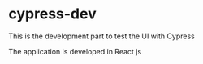 # cypress-dev
This is the development part to test the UI with Cypress

The application is developed in React js
